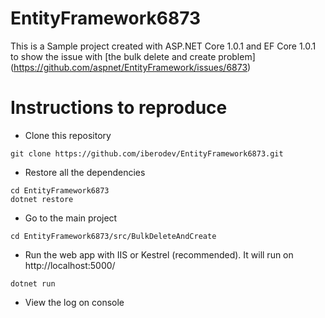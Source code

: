 # EntityFramework6873

This is a Sample project created with ASP.NET Core 1.0.1 and EF Core 1.0.1
to show the issue with [the bulk delete and create problem] (https://github.com/aspnet/EntityFramework/issues/6873)

# Instructions to reproduce
* Clone this repository 
```
git clone https://github.com/iberodev/EntityFramework6873.git
```

* Restore all the dependencies
```
cd EntityFramework6873
dotnet restore
```

* Go to the main project
```
cd EntityFramework6873/src/BulkDeleteAndCreate
```
* Run the web app with IIS or Kestrel (recommended). It will run on http://localhost:5000/
```
dotnet run
```

* View the log on console